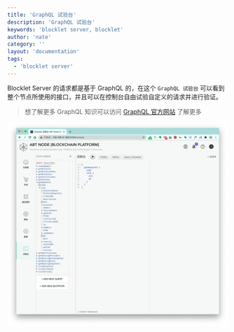 ```yaml
---
title: 'GraphQL 试验台'
description: 'GraphQL 试验台'
keywords: 'blocklet server, blocklet'
author: 'nate'
category: ''
layout: 'documentation'
tags:
  - 'blocklet server'
---
```


Blocklet Server 的请求都是基于 GraphQL 的，在这个 `GraphQL 试验台` 可以看到整个节点所使用的接口，并且可以在控制台自由试验自定义的请求并进行验证。

> 想了解更多 GraphQL 知识可以访问 [GraphQL 官方网站](https://graphql.org/) 了解更多

![](./images/gql-console-1-zh.png)

